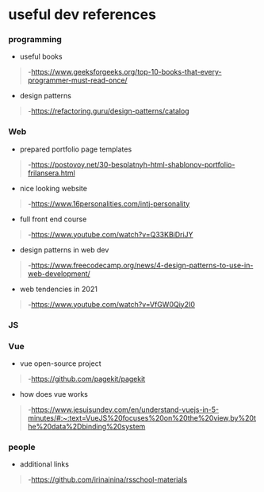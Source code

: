 # useful dev references
### programming 
* useful books
>-https://www.geeksforgeeks.org/top-10-books-that-every-programmer-must-read-once/
* design patterns 
>-https://refactoring.guru/design-patterns/catalog

### Web
* prepared portfolio page templates 
>-https://postovoy.net/30-besplatnyh-html-shablonov-portfolio-frilansera.html
* nice looking website 
>-https://www.16personalities.com/intj-personality
* full front end course
>-https://www.youtube.com/watch?v=Q33KBiDriJY
* design patterns in web dev
>-https://www.freecodecamp.org/news/4-design-patterns-to-use-in-web-development/
* web tendencies in 2021
>-https://www.youtube.com/watch?v=VfGW0Qiy2I0
  
  
 ### JS 
 
 ### Vue
* vue open-source project 
>-https://github.com/pagekit/pagekit
* how does vue works
>-https://www.jesuisundev.com/en/understand-vuejs-in-5-minutes/#:~:text=VueJS%20focuses%20on%20the%20view,by%20the%20data%2Dbinding%20system

### people 
* additional links
>-https://github.com/irinainina/rsschool-materials
